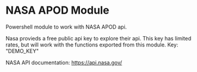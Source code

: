 # NASA APOD Module
Powershell module to work with NASA APOD api. 

Nasa provieds a free public api key to explore their api. This key has limited rates, but will work with the functions exported from this module. 
Key: "DEMO_KEY"

NASA API documentation: https://api.nasa.gov/
